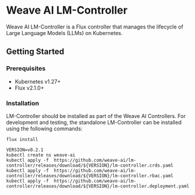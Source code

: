 # Weave AI LM-Controller

Weave AI LM-Controller is a Flux controller that manages the lifecycle of 
Large Language Models (LLMs) on Kubernetes.

## Getting Started

### Prerequisites

- Kubernetes v1.27+
- Flux v2.1.0+

### Installation

LM-Controller should be installed as part of the Weave AI Controllers.
For development and testing, the standalone LM-Controller can be installed using the following commands:

```shell
flux install

VERSION=v0.2.1
kubectl create ns weave-ai
kubectl apply -f  https://github.com/weave-ai/lm-controller/releases/download/${VERSION}/lm-controller.crds.yaml
kubectl apply -f  https://github.com/weave-ai/lm-controller/releases/download/${VERSION}/lm-controller.rbac.yaml
kubectl apply -f  https://github.com/weave-ai/lm-controller/releases/download/${VERSION}/lm-controller.deployment.yaml
```